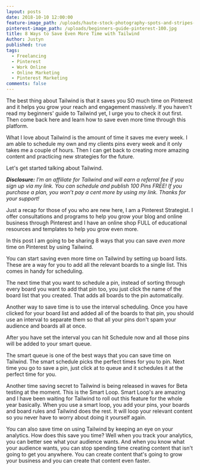 ```yaml
---
layout: posts
date: 2018-10-10 12:00:00
feature-image_path: /uploads/haute-stock-photography-spots-and-stripes-final-13.jpg
pinterest-image_path: /uploads/beginners-guide-pinterest-100.jpg
title: 8 Ways to Save Even More Time with Tailwind
Author: Justyn
published: true
tags:
  - Freelancing
  - Pinterest
  - Work Online
  - Online Marketing
  - Pinterest Marketing
comments: false
---
```


The best thing about Tailwind is that it saves you SO much time on Pinterest and it helps you grow your reach and engagement massively. If you haven't read my beginners' guide to Tailwind yet, I urge you to check it out first. Then come back here and learn how to save even more time through this platform.&nbsp;

What I love about Tailwind is the amount of time it saves me every week. I am able to schedule my own and my clients pins every week and it only takes me a couple of hours. Then I can get back to creating more amazing content and practicing new strategies for the future.&nbsp;

Let's get started talking about Tailwind.&nbsp;

***Disclosure:** I’m an affiliate for Tailwind and will earn a referral fee if you sign up via my link. You can schedule and publish 100 Pins FREE! If you purchase a plan, you won’t pay a cent more by using my link. Thanks for your support!*

Just a recap for those of you who are new here, I am a Pinterest Strategist. I offer consultations and programs to help you grow your blog and online business through Pinterest and I have an online shop FULL of educational resources and templates to help you grow even more.&nbsp;

In this post I am going to be sharing 8 ways that you can save *even more* time on Pinterest by using Tailwind.&nbsp;

You can start saving even more time on Tailwind by setting up board lists. These are a way for you to add all the relevant boards to a single list. This comes in handy for scheduling.&nbsp;

The next time that you want to schedule a pin, instead of sorting through every board you want to add that pin too, you just click the name of the board list that you created. That adds all boards to the pin automatically.

Another way to save time is to use the interval scheduling. Once you have clicked for your board list and added all of the boards to that pin, you should use an interval to separate them so that all your pins don't spam your audience and boards all at once.&nbsp;

After you have set the interval you can hit Schedule now and all those pins will be added to your smart queue.

The smart queue is one of the best ways that you can save time on Tailwind. The smart schedule picks the perfect times for you to pin. Next time you go to save a pin, just click at to queue and it schedules it at the perfect time for you.&nbsp;

Another time saving secret to Tailwind is being released in waves for Beta testing at the moment. This is the Smart Loop. Smart Loop's are amazing and I have been waiting for Tailwind to roll out this feature for the whole year basically. When you use a smart loop, you add your pins, your boards and board rules and Tailwind does the rest. It will loop your relevant content so you never have to worry about doing it yourself again.

You can also save time on using Tailwind by keeping an eye on your analytics. How does this save you time? Well when you track your analytics, you can better see what your audience wants. And when you know what your audience wants, you can stop spending time creating content that isn't going to get you anywhere. You can create content that's going to grow your business and you can create that content even faster.